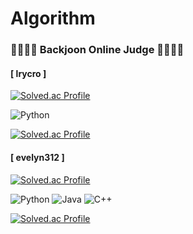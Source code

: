 # Algorithm

### 🌱👩🏻‍💻 Backjoon Online Judge 👩🏻‍💻🌱 </br>

#### [ lrycro ] </br>
[![Solved.ac Profile](http://mazassumnida.wtf/api/mini/generate_badge?boj=lrycro)](https://solved.ac/lrycro) </br>

![Python](https://img.shields.io/badge/Python-3776AB.svg?&style=for-the-badge&logo=Python&logoColor=white) </br>

[![Solved.ac Profile](http://mazassumnida.wtf/api/v2/generate_badge?boj=lrycro)](https://solved.ac/lrycro) </br>

#### [ evelyn312 ] </br>
[![Solved.ac Profile](http://mazassumnida.wtf/api/mini/generate_badge?boj=evelyn312)](https://solved.ac/evelyn312) </br>

![Python](https://img.shields.io/badge/Python-3776AB.svg?&style=for-the-badge&logo=Python&logoColor=white)
![Java](https://img.shields.io/badge/Java-007396.svg?&style=for-the-badge&logo=Java&logoColor=white)
![C++](https://img.shields.io/badge/C++-00599C.svg?&style=for-the-badge&logo=Cplusplus&logoColor=white)</br>

[![Solved.ac Profile](http://mazassumnida.wtf/api/v2/generate_badge?boj=evelyn312)](https://solved.ac/evelyn312) </br>
